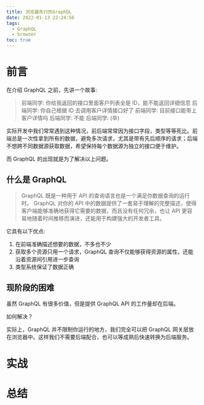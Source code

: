 ```yaml
---
title: 浏览器先行的GraphQL
date: 2022-01-13 22:24:56
tags:
  - GraphQL
  - browser
toc: true
---
```


# 前言

在介绍 GraphQL 之前，先讲一个故事:

> 前端同学: 你给我返回的接口里面客户列表全是 ID，能不能返回详细信息
> 后端同学: 你自己根据 ID 去调用客户详情接口好了
> 前端同学: 目前接口能带上客户详情吗
> 后端同学: 不能
> 后端同学: (卒)

实际开发中我们常常遇到这种情况，前后端常常因为接口字段，类型等等死比。前端总是一次性拿到所有的数据，避免多次请求，尤其是带有先后顺序的请求；后端不想跨不同数据源获取数据，希望保持每个数据源为独立的接口便于维护。

而 GraphQL 的出现就是为了解决以上问题。

## 什么是 GraphQL

> GraphQL 既是一种用于 API 的查询语言也是一个满足你数据查询的运行时。 GraphQL 对你的 API 中的数据提供了一套易于理解的完整描述，使得客户端能够准确地获得它需要的数据，而且没有任何冗余，也让 API 更容易地随着时间推移而演进，还能用于构建强大的开发者工具。

它具有以下优点:

1. 在前端准确描述想要的数据，不多也不少
2. 获取多个资源只用一个请求，GraphQL 查询不仅能够获得资源的属性，还能沿着资源间引用进一步查询
3. 类型系统保证了数据正确

## 现阶段的困难

虽然 GraphQL 有很多价值，但是提供 GraphQL API 的工作量却在后端。

如何解决？

实际上，GraphQL 并不限制你运行的地方，我们完全可以把 GraphQL 网关层放在浏览器中。这样我们不需要后端配合，也可以等成熟后快速转换为后端服务。

# 实战

# 总结
